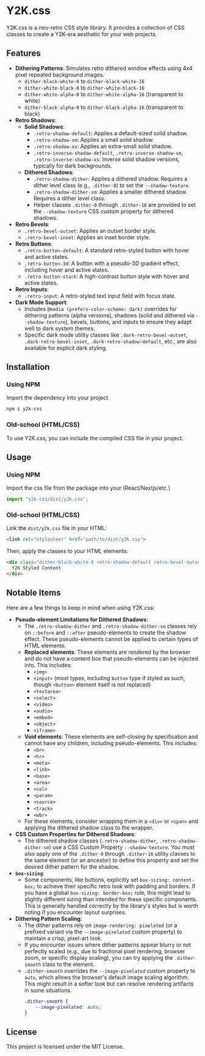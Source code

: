 # Y2K.css

Y2K.css is a neo-retro CSS style library. It provides a collection of CSS classes to create a Y2K-era aesthetic for your web projects.

## Features

*   **Dithering Patterns**: Simulates retro dithered window effects using 4x4 pixel repeated background images.
    *   `dither-black-white-0` to `dither-black-white-16`
    *   `dither-white-black-0` to `dither-white-black-16`
    *   `dither-white-alpha-0` to `dither-white-alpha-16` (transparent to white)
    *   `dither-black-alpha-0` to `dither-black-alpha-16` (transparent to black)
*   **Retro Shadows**:
    *   **Solid Shadows**:
        *   `.retro-shadow-default`: Applies a default-sized solid shadow.
        *   `.retro-shadow-sm`: Applies a small solid shadow.
        *   `.retro-shadow-xs`: Applies an extra-small solid shadow.
        *   `.retro-inverse-shadow-default`, `.retro-inverse-shadow-sm`, `.retro-inverse-shadow-xs`: Inverse solid shadow versions, typically for dark backgrounds.
    *   **Dithered Shadows**:
        *   `.retro-shadow-dither`: Applies a dithered shadow. Requires a dither level class (e.g., `.dither-8`) to set the `--shadow-texture`.
        *   `.retro-shadow-dither-sm`: Applies a smaller dithered shadow. Requires a dither level class.
        *   Helper classes `.dither-0` through `.dither-16` are provided to set the `--shadow-texture` CSS custom property for dithered shadows.
*   **Retro Bevels**:
    *   `.retro-bevel-outset`: Applies an outset border style.
    *   `.retro-bevel-inset`: Applies an inset border style.
*   **Retro Buttons**:
    *   `.retro-button-default`: A standard retro-styled button with hover and active states.
    *   `.retro-button-3d`: A button with a pseudo-3D gradient effect, including hover and active states.
    *   `.retro-button-stark`: A high-contrast button style with hover and active states.
*   **Retro Inputs**:
    *   `.retro-input`: A retro-styled text input field with focus state.
*   **Dark Mode Support**:
    *   Includes `@media (prefers-color-scheme: dark)` overrides for dithering patterns (alpha versions), shadows (solid and dithered via `--shadow-texture`), bevels, buttons, and inputs to ensure they adapt well to dark system themes.
    *   Specific dark mode utility classes like `.dark-retro-bevel-outset`, `.dark-retro-bevel-inset`, `.dark-retro-shadow-default`, etc., are also available for explicit dark styling.

## Installation



### Using NPM
Import the dependency into your project

```bash
npm i y2k-css
```

### Old-school (HTML/CSS)
To use Y2K.css, you can include the compiled CSS file in your project.

## Usage

### Using NPM

Import the css file from the package into your (React/Nextjs/etc.)
```javascript
import "y2k-css/dist/y2k.css";
```

### Old-school (HTML/CSS)
Link the `dist/y2k.css` file in your HTML:

```html
<link rel="stylesheet" href="path/to/dist/y2k.css">
```

Then, apply the classes to your HTML elements:

```html
<div class="dither-black-white-8 retro-shadow-default retro-bevel-outset">
  Y2K Styled Content
</div>
```

## Notable Items

Here are a few things to keep in mind when using Y2K.css:

*   **Pseudo-element Limitations for Dithered Shadows**:
    *   The `.retro-shadow-dither` and `.retro-shadow-dither-sm` classes rely on `::before` and `::after` pseudo-elements to create the shadow effect. These pseudo-elements cannot be applied to certain types of HTML elements.
    *   **Replaced elements**: These elements are rendered by the browser and do not have a content box that pseudo-elements can be injected into. This includes:
        *   `<img>`
        *   `<input>` (most types, including `button` type if styled as such, though `<button>` element itself is not replaced)
        *   `<textarea>`
        *   `<select>`
        *   `<video>`
        *   `<audio>`
        *   `<embed>`
        *   `<object>`
        *   `<iframe>`
    *   **Void elements**: These elements are self-closing by specification and cannot have any children, including pseudo-elements. This includes:
        *   `<br>`
        *   `<hr>`
        *   `<meta>`
        *   `<link>`
        *   `<base>`
        *   `<area>`
        *   `<col>`
        *   `<param>`
        *   `<source>`
        *   `<track>`
        *   `<wbr>`
    *   For these elements, consider wrapping them in a `<div>` or `<span>` and applying the dithered shadow class to the wrapper.
*   **CSS Custom Properties for Dithered Shadows**:
    *   The dithered shadow classes (`.retro-shadow-dither`, `.retro-shadow-dither-sm`) use a CSS Custom Property `--shadow-texture`. You must also apply one of the `.dither-0` through `.dither-16` utility classes to the same element (or an ancestor) to define this property and set the desired dither pattern for the shadow.
*   **`box-sizing`**:
    *   Some components, like buttons, explicitly set `box-sizing: content-box;` to achieve their specific retro look with padding and borders. If you have a global `box-sizing: border-box;` rule, this might lead to slightly different sizing than intended for these specific components. This is generally handled correctly by the library's styles but is worth noting if you encounter layout surprises.
*   **Dithering Pattern Scaling**:
    *   The dither patterns rely on `image-rendering: pixelated` (or a prefixed variant via the `--image-pixelated` custom property) to maintain a crisp, pixel-art look.
    *   If you encounter issues where dither patterns appear blurry or not perfectly scaled (e.g., due to fractional pixel rendering, browser zoom, or specific display scaling), you can try applying the `.dither-smooth` class to the element.
    *   `.dither-smooth` overrides the `--image-pixelated` custom property to `auto`, which allows the browser's default image scaling algorithm. This might result in a softer look but can resolve rendering artifacts in some situations.
        ```css
        .dither-smooth {
            --image-pixelated: auto;
        }
        ```

## License

This project is licensed under the MIT License.

